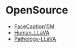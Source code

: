 # OpenSource

<ul style="margin:0 0 5px;">
  <li><a href="https://huggingface.co/datasets/OpenFace-CQUPT/FaceCaption-15M/"><autocolor>FaceCaption15M</autocolor></a></li>
  <li><a href="https://huggingface.co/OpenFace-CQUPT/Human_LLaVA"><autocolor>Human_LLaVA</autocolor></a></li>
  <li><a href="https://huggingface.co/OpenFace-CQUPT/Pathology-LLaVA"><autocolor>Pathology-LLaVA</autocolor></a></li>
</ul>

